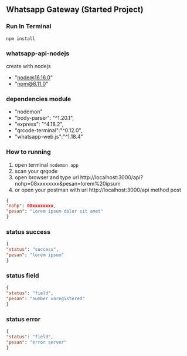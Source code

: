 ## Whatsapp Gateway (Started Project)

### Run In Terminal
`npm install`

### whatsapp-api-nodejs
create with nodejs
- "node@16.16.0"
- "npm@8.11.0"

### dependencies module
- "nodemon"
- "body-parser": "^1.20.1",
- "express": "^4.18.2",
- "qrcode-terminal":"^0.12.0",
- "whatsapp-web.js":"^1.18.4"

### How to running
1. open terminal
`nodemon app`
1. scan your qrqode
1. open browser and type url http://localhost:3000/api?nohp=08xxxxxxxx&pesan=lorem%20ipsum
1. or open your postman with url http://localhost:3000/api method post
```json
{
"nohp": 08xxxxxxxx,
"pesan": "Lorem ipsum dolor sit amet"
}
```

### status success
```json
{
"status": "success",
"pesan": "lorem ipsum"
}
```

### status field
```json
{
"status": "field",
"pesan": "number unregistered"
}
```

### status error
```json
{
"status": "field",
"pesan": "error server"
}
```
